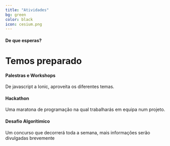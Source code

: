 ```yaml
---
title: "Atividades"
bg: green
color: black
icon: cesium.png
---
```


#### De que esperas?

# Temos preparado
<div class="container row features">
  <div class="col s4 feature">
    <i class="fa fa-comments-o fa-4x">
    </i>
    <h4> Palestras e Workshops </h4>
    <p> De javascript a Ionic, aproveita os diferentes temas. </p>
  </div>
  <div class="col s4 feature">
    <i class="fa fa-laptop fa-4x">
    </i>
    <h4> Hackathon </h4>
    <p> Uma maratona de programação na qual trabalharás em equipa num projeto. </p>
  </div>
  <div class="col s4 feature">
    <i class="fa fa-terminal fa-4x">
    </i>
    <h4> Desafio Algorítimico </h4>
    <p> Um concurso que decorrerá toda a semana, mais informações serão divulgadas brevemente </p>
  </div>
</div>
